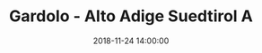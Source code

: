 ---
title: Gardolo - Alto Adige Suedtirol A
date: 2018-11-24 14:00:00
squadra-a: Alto Adige Suedtirol A
punteggio-a: 
squadra-b: Bc Gardolo
punteggio-b: 
partite/squadra: aquilotti-18-19
luogo: Centro Sportivo Trento Nord
categoria: aquilotti
---